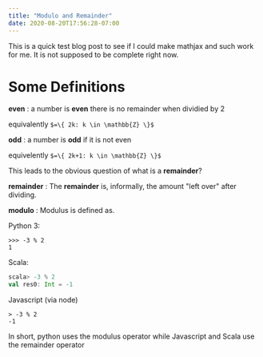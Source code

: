 ```yaml
---
title: "Modulo and Remainder"
date: 2020-08-20T17:56:28-07:00
---
```


This is a quick test blog post to see if I could make mathjax and such work for me.
It is not supposed to be complete right now.

# Some Definitions

**even**
: a number is **even** there is no remainder when dividied by 2

  equivalently `$=\{ 2k: k \in \mathbb{Z} \}$`

**odd**
: a number is **odd** if it is not even

  equivelently `$=\{ 2k+1: k \in \mathbb{Z} \}$`

This leads to the obvious question of what is a **remainder**?

**remainder**
: The **remainder** is, informally, the amount "left over" after dividing. 

**modulo**
: Modulus is defined as. 

Python 3:
```
>>> -3 % 2
1
```

Scala:
```scala
scala> -3 % 2
val res0: Int = -1
```

Javascript (via node)
```
> -3 % 2
-1
```

In short, python uses the modulus operator while Javascript and Scala use the remainder operator
